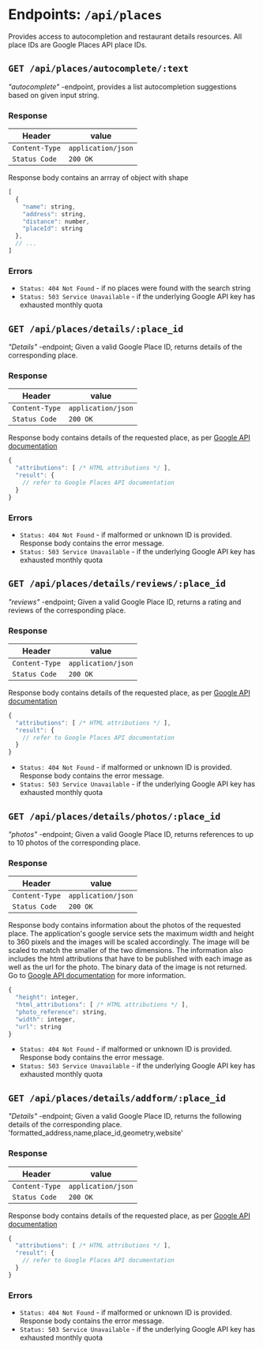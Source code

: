 Endpoints: `/api/places`
=============================

Provides access to autocompletion and restaurant details resources. All place IDs are Google Places API place IDs.


`GET /api/places/autocomplete/:text`
-----------------------
*"autocomplete"* -endpoint, provides a list autocompletion suggestions based on given input string.

### Response

| Header         | value              |
| -------------- | ------------------ |
| `Content-Type` | `application/json` |
| `Status Code`  | `200 OK`           |

Response body contains an arrray of object with shape
```js
[
  {
    "name": string,
    "address": string,
    "distance": number,
    "placeId": string
  },
  // ...
]
```

### Errors
 - `Status: 404 Not Found` - if no places were found with the search string
 - `Status: 503 Service Unavailable` - if the underlying Google API key has exhausted monthly quota


`GET /api/places/details/:place_id`
--------------------------
*"Details"* -endpoint; Given a valid Google Place ID, returns details of the corresponding place.

### Response
| Header         | value              |
| -------------- | ------------------ |
| `Content-Type` | `application/json` |
| `Status Code`  | `200 OK`           |

Response body contains details of the requested place, as per [Google API documentation](https://developers.google.com/places/web-service/details#fields)

```js
{
  "attributions": [ /* HTML attributions */ ],
  "result": {
    // refer to Google Places API documentation
  }
}
```

### Errors
 - `Status: 404 Not Found` - if malformed or unknown ID is provided. Response body contains the error message.
 - `Status: 503 Service Unavailable` - if the underlying Google API key has exhausted monthly quota


`GET /api/places/details/reviews/:place_id`
--------------------------
*"reviews"* -endpoint; Given a valid Google Place ID, returns a rating and reviews of the corresponding place.
### Response
| Header         | value              |
| -------------- | ------------------ |
| `Content-Type` | `application/json` |
| `Status Code`  | `200 OK`           |

Response body contains details of the requested place, as per [Google API documentation](https://developers.google.com/places/web-service/details#fields)

```js
{
  "attributions": [ /* HTML attributions */ ],
  "result": {
    // refer to Google Places API documentation
  }
}
```

 - `Status: 404 Not Found` - if malformed or unknown ID is provided. Response body contains the error message.
 - `Status: 503 Service Unavailable` - if the underlying Google API key has exhausted monthly quota


`GET /api/places/details/photos/:place_id`
--------------------------
*"photos"* -endpoint; Given a valid Google Place ID, returns references to up to 10 photos of the corresponding place.

### Response
| Header         | value              |
| -------------- | ------------------ |
| `Content-Type` | `application/json` |
| `Status Code`  | `200 OK`           |

Response body contains information about the photos of the requested place. The application's google service sets the maximum width and height to 360 pixels and the images will be scaled accordingly. The image will be scaled to match the smaller of the two dimensions. The information also includes the html attributions that have to be published with each image as well as the url for the photo. The binary data of the image is not returned. Go to [Google API documentation](https://developers.google.com/places/web-service/photos) for more information.

```js
{
  "height": integer,
  "html_attributions": [ /* HTML attributions */ ],
  "photo_reference": string,
  "width": integer,
  "url": string 
}
```

 - `Status: 404 Not Found` - if malformed or unknown ID is provided. Response body contains the error message.
 - `Status: 503 Service Unavailable` - if the underlying Google API key has exhausted monthly quota

 `GET /api/places/details/addform/:place_id`
--------------------------
*"Details"* -endpoint; Given a valid Google Place ID, returns the following details of the corresponding place. 'formatted_address,name,place_id,geometry,website'

### Response
| Header         | value              |
| -------------- | ------------------ |
| `Content-Type` | `application/json` |
| `Status Code`  | `200 OK`           |

Response body contains details of the requested place, as per [Google API documentation](https://developers.google.com/places/web-service/details#fields)

```js
{
  "attributions": [ /* HTML attributions */ ],
  "result": {
    // refer to Google Places API documentation
  }
}
```

### Errors
 - `Status: 404 Not Found` - if malformed or unknown ID is provided. Response body contains the error message.
 - `Status: 503 Service Unavailable` - if the underlying Google API key has exhausted monthly quota

